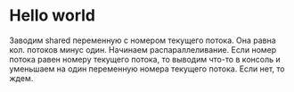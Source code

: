# Hello world

Заводим shared переменную с номером текущего потока. Она равна кол. потоков минус один. Начинаем распараллеливание.
Если номер потока равен номеру текущего потока, то выводим что-то в консоль и уменьшаем на один переменную номера текущего потока. Если нет, то ждем.
